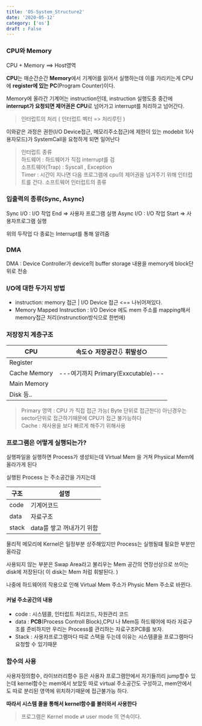 ```yaml
---
title: 'OS-System_Structure2'
date: '2020-05-12'
category: ['os']
draft : False
---
```


### CPU와 Memory

CPU + Memory ==> Host영역

**CPU**는 매순간순간 **Memory**에서 기계어를 읽어서 실행하는데
이를 가리키는게 CPU에 **register에 있는 PC**(Program Counter)이다.

Memory에 올라간 기계어는 instruction인데,
instruction 실행도중 중간에 **interrupt가 요청되면 제어권은 CPU**로 넘어가고 interrupt를 처리하고 넘어간다.

> 인터럽트의 처리 ( 인터럽트 벡터 => 처리루틴 )

이와같은 과정은 
권한(I/O Device접근, 메모리주소접근)에 제한이 있는 
modebit 1(사용자모드)가 SystemCall을 요청하게 되면 일어난다

> 인터럽트 종류   
> 하드웨어 : 하드웨어가 직접 interrupt를 검   
> 소프트웨어(Trap) : Syscall , Exception   
>     Timer : 시간이 지나면 다음 프로그램에 cpu의 제어권을 넘겨주기 위해 인터럽트를 건다. 소프트웨어 인터럽트의 종류

### 입출력의 종류(Sync, Async)

Sync I/O : I/O 작업 End => 사용자 프로그램 실행
Async I/O : I/O 작업 Start => 사용자프로그램 실행

위의 두작업 다 종료는 Interrupt를 통해 알려줌

### DMA

DMA : Device Controller가 device의 buffer storage 내용을 memory에 block단위로 전송

###  I/O에 대한 두가지 방법
* instruction: memory 접근  | I/O Device 접근  <== 나뉘어져있다.
* Memory Mapped Instruction : I/O Device 에도 mem 주소를 mapping해서
memory접근 처리(instrunction방식으로 한번에)

### 저장장치 계층구조

| CPU|속도⇧ 저장공간⇩ 휘발성○|
| -|-|
|Register||
|Cache Memory|---여기까지 Primary(Exxcutable)---|
|Main Memory | |
|Disk 등..| |

> Primary 영역 : CPU 가 직접 접근 가능( Byte 단위로 접근한다)
> 아닌경우는 sector단위로 접근하기때문에 CPU가 접근 불가능하다   
> Cache : 재사용을 보다 빠르게 해주기 위해사용

### 프로그램은 어떻게 실행되는가? 

실행파일을 실행하면 Process가 생성되는데
Virtual Mem 을 거쳐 Physical Mem에 올라가게 된다

실행된 Process 는 주소공간을 가지는데

|구조| 설명 |
|-|-|
|code |기계어코드 |
|data |자료구조 |
| stack | data를 쌓고 꺼내가기 위함|

물리적 메모리에 Kernel은 일정부분 상주해있지만
Process는 실행될떄 필요한 부분만 올라감

사용되지 않는 부분은 Swap Area라고 불리우는 Mem 공간의 연장선상으로 쓰이는 disk에 저장된다( 이 disk는 Mem 처럼 휘발된다. )

나중에 하드웨어의 작용으로 인해 Virtual Mem 주소가 Physic Mem 주소로 바뀐다.


#### 커널 주소공간의 내용

* code : 시스템콜, 인터럽트 처리코드, 자원관리 코드
* data : **PCB**(Process Controll Block),CPU 나 Mem등 하드웨어에 따라 자료구조를 준비하지만 우리는 Process를 관리하는 자료구조PCB를 보자.
* Stack : 사용자프로그램마다 따로 스택을 두는데 이유는 시스템콜을 프로그램마다 요청할 수 있기때문


### 함수의 사용

사용자정의함수, 라이브러리함수 등은 사용자 프로그램안에서 자기들끼리 jump할수 있는데
kernel함수는 mem에서 보았듯 따로 virtual 주소공간도 구성하고, 
mem안에서도 따로 분리된 영역에 위치하기때문에 접근불가능 하다.

**따라서 시스템 콜을 통해서 kernel함수를 불러와서 사용한다**


> 프로그램은 Kernel mode ⇄ user mode 의 연속이다.
